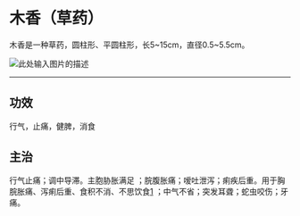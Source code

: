 # 木香（草药）

木香是一种草药，圆柱形、平圆柱形，长5~15cm，直径0.5~5.5cm。

![此处输入图片的描述][1]

------
## 功效
行气，止痛，健脾，消食

## 主治
行气止痛；调中导滞。主胞胁胀满足 ；脘腹胀痛；嗳吐泄泻；痢疾后重。用于胸脘胀痛、泻痢后重、食积不消、不思饮食[1]  ；中气不省；突发耳聋；蛇虫咬伤；牙痛。


  [1]: http://c.hiphotos.baidu.com/baike/w=268;g=0/sign=8a10c54e0cf3d7ca0cf63870ca24d934/738b4710b912c8fcd1fc74bdfc039245d68821b6.jpg